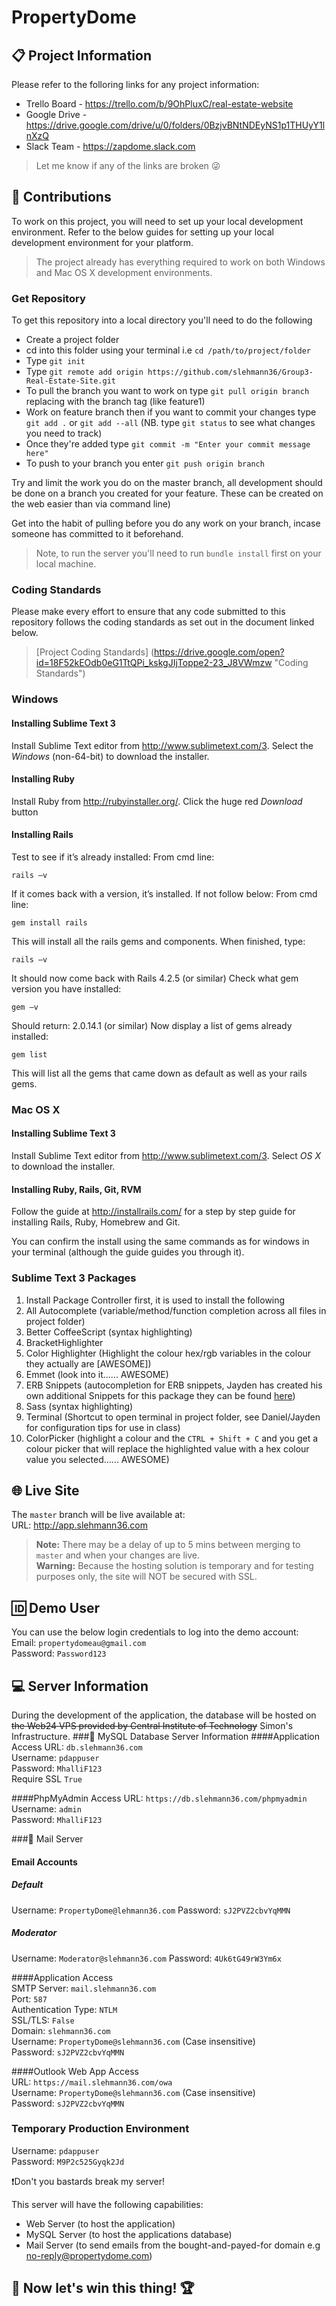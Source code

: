 # PropertyDome
## :clipboard: Project Information
Please refer to the folloring links for any project information:
* Trello Board - https://trello.com/b/9OhPluxC/real-estate-website
* Google Drive - https://drive.google.com/drive/u/0/folders/0BzjvBNtNDEyNS1p1THUyY1lnXzQ
* Slack Team - https://zapdome.slack.com

> Let me know if any of the links are broken :stuck_out_tongue_winking_eye:

## :pencil: Contributions
To work on this project, you will need to set up your local development environment. Refer to the below guides for setting up your local development environment for your platform.
> The project already has everything required to work on both Windows and Mac OS X development environments.

### Get Repository
To get this repository into a local directory you'll need to do the following
* Create a project folder
* cd into this folder using your terminal i.e ```cd /path/to/project/folder```
* Type ```git init```
* Type ```git remote add origin https://github.com/slehmann36/Group3-Real-Estate-Site.git```
* To pull the branch you want to work on type ```git pull origin branch``` replacing <branch> with the branch tag (like feature1)
* Work on feature branch then if you want to commit your changes type ```git add .``` or ```git add --all``` (NB. type ```git status``` to see what changes you need to track)
* Once they're added type ```git commit -m "Enter your commit message here"```
* To push to your branch you enter ```git push origin branch```

Try and limit the work you do on the master branch, all development should be done on a branch you created for your feature. These can be created on the web easier than via command line)

Get into the habit of pulling before you do any work on your branch, incase someone has committed to it beforehand.

> Note, to run the server you'll need to run ```bundle install``` first on your local machine.

### Coding Standards
Please make every effort to ensure that any code submitted to this repository follows the coding standards as set out in the document linked below.
> [Project Coding Standards] (https://drive.google.com/open?id=18F52kEOdb0eG1TtQPi_kskgJIjToppe2-23_J8VWmzw "Coding Standards")

### Windows
#### Installing Sublime Text 3
Install Sublime Text editor from http://www.sublimetext.com/3. Select the *Windows* (non-64-bit) to download the installer.
#### Installing Ruby
Install Ruby from http://rubyinstaller.org/. Click the huge red *Download* button
#### Installing Rails
Test to see if it’s already installed:
From cmd line:
```{r, engine='bash', count_lines}
rails –v
```
If it comes back with a version, it’s installed.
If not follow below:
From cmd line:
```{r, engine='bash', count_lines}
gem install rails
```
This will install all the rails gems and components.
When finished, type:
```{r, engine='bash', count_lines}
rails –v
```
It should now come back with Rails 4.2.5 (or similar)
Check what gem version you have installed:
```{r, engine='bash', count_lines}
gem –v
```
Should return: 2.0.14.1 (or similar)
Now display a list of gems already installed:
```{r, engine='bash', count_lines}
gem list
```
This will list all the gems that came down as default as well as your rails gems.

### Mac OS X
#### Installing Sublime Text 3
Install Sublime Text editor from http://www.sublimetext.com/3. Select *OS X* to download the installer.
#### Installing Ruby, Rails, Git, RVM
Follow the guide at http://installrails.com/ for a step by step guide for installing Rails, Ruby, Homebrew and Git.

You can confirm the install using the same commands as for windows in your terminal (although the guide guides you through it).

### Sublime Text 3 Packages
1. Install Package Controller first, it is used to install the following
2. All Autocomplete (variable/method/function completion across all files in project folder)
3. Better CoffeeScript (syntax highlighting)
4. BracketHighlighter
5. Color Highlighter (Highlight the colour hex/rgb variables in the colour they actually are [AWESOME])
6. Emmet (look into it...... AWESOME)
7. ERB Snippets (autocompletion for ERB snippets, Jayden has created his own additional Snippets for this package they can be found [here](https://drive.google.com/open?id=0B6E7GLA3svEcTnJqTWwyOXc5RDA "Custom ERB Snippets"))
8. Sass (syntax highlighting)
9. Terminal (Shortcut to open terminal in project folder, see Daniel/Jayden for configuration tips for use in class)
10. ColorPicker (highlight a colour and the ```CTRL + Shift + C``` and you get a colour picker that will replace the highlighted value with a hex colour value you selected...... AWESOME)

## :globe_with_meridians: Live Site
 The `master` branch will be live available at:  
 URL: http://app.slehmann36.com
 > **Note:** There may be a delay of up to 5 mins between merging to `master` and when your changes are live.  
 > **Warning:** Because the hosting solution is temporary and for testing purposes only, the site will NOT be secured with SSL.
 

## :id: Demo User
You can use the below login credentials to log into the demo account:  
Email: ```propertydomeau@gmail.com```  
Password: ```Password123```  

## :computer: Server Information
During the development of the application, the database will be hosted on ~~the Web24 VPS provided by Central Institute of Technology~~ Simon's Infrastructure. 
###:key: MySQL Database Server Information
####Application Access
URL: `db.slehmann36.com`  
Username: `pdappuser`  
Password: `MhalliF123`  
Require SSL `True`

####PhpMyAdmin Access
URL: `https://db.slehmann36.com/phpmyadmin`  
Username: `admin`  
Password: `MhalliF123`

###:e-mail: Mail Server
#### Email Accounts

##### Default
Username: `PropertyDome@lehmann36.com`
Password: `sJ2PVZ2cbvYqMMN`

##### Moderator
Username: `Moderator@slehmann36.com`
Password: `4Uk6tG49rW3Ym6x`

####Application Access  
SMTP Server: `mail.slehmann36.com`  
Port: `587`  
Authentication Type: `NTLM`  
SSL/TLS: `False`  
Domain: `slehmann36.com`  
Username: `PropertyDome@slehmann36.com` (Case insensitive)  
Password: `sJ2PVZ2cbvYqMMN` 

####Outlook Web App Access  
URL: `https://mail.slehmann36.com/owa`  
Username: `PropertyDome@slehmann36.com` (Case insensitive)  
Password: `sJ2PVZ2cbvYqMMN` 

### Temporary Production Environment
Username: `pdappuser`  
Password: `M9P2c525Gyqk2Jd`  

:exclamation:Don't you bastards break my server!

This server will have the following capabilities:
* Web Server (to host the application)
* MySQL Server (to host the applications database)
* Mail Server (to send emails from the bought-and-payed-for domain e.g no-reply@propertydome.com)

## :checkered_flag: Now let's win this thing! :trophy:
